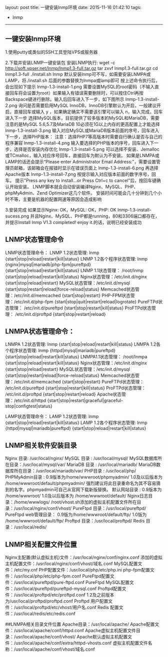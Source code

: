 layout: post
title: 一键安装lnmp环境
date: 2015-11-16 01:42:10
tags:
- lnmp
---
## 一键安装lnmp环境
1.使用putty或类似的SSH工具登陆VPS或服务器

2.下载并安装LNMP一键安装包
安装LNMP执行:
wget -c http://soft.vpser.net/lnmp/lnmp1.3-full.tar.gz
tar zxvf lnmp1.3-full.tar.gz
cd lnmp1.3-full
./install.sh lnmp
默认安装lnmp可不写，如需要安装LNMPA或LAMP，将./install.sh 后面的参数替换为lnmpa或lamp即可
按上述命令执行后，会出现如下提示
lnmp-1.3-install-1.png
需要设置MySQL的root密码（不输入直接回车将会设置为root）如果输入有错误需要删除时，可以按住Ctrl再按Backspace键进行删除。输入后回车进入下一步，如下图所示
lnmp-1.3-install-2.png
询问是否需要启用MySQL InnoDB，InnoDB引擎默认为开启，一般建议开启，直接回车或输入 y ，如果确定确实不需要该引擎可以输入 n，输入完成，回车进入下一步
选择MySQL版本，目前提供了较多版本的MySQL和MariaDB，需要注意的是MySQL 5.6,5.7及MariaDB 10必须在1G以上内存的更高配置上才能选择
lnmp-1.3-install-3.png
输入对应MySQL或MariaDB版本前面的序号，回车进入下一步，选择PHP版本：
注意：选择PHP7等高版本时需要自行确认是否与自己的程序兼容
lnmp-1.3-install-4.png
输入要选择的PHP版本的序号，回车进入下一步，选择是否安装内存优化
lnmp-1.3-install-5.png
可以选择不安装、Jemalloc或TCmalloc，输入对应序号回车，直接回车为默认为不安装。
如果是LNMPA或LAMP的话还会提示“Please enter Administrator Email Address:”，需要设置管理员邮箱，该邮箱会在报错时显示在错误页面上
lnmp-1.3-install-6.png
再选择Apache版本
lnmp-1.3-install-7.png
按提示输入对应版本前面的数字序号，回车。
提示"Press any key to install...or Press Ctrl+c to cancel"后，按回车键确认开始安装。
LNMP脚本就会自动安装编译Nginx、MySQL、PHP、phpMyAdmin、Zend Optimizer这几个软件。
安装时间可能会几十分钟到几个小时不等，主要是机器的配置网速等原因会造成影响

3.安装完成
如果显示Nginx: OK，MySQL: OK，PHP: OK
lnmp-1.3-install-sucess.png
并且Nginx、MySQL、PHP都是running，80和3306端口都存在，并提示Install lnmp V1.3 completed! enjoy it.的话，说明已经安装成功

## LNMP状态管理命令
LNMP状态管理命令：
LNMP 1.2状态管理: lnmp {start|stop|reload|restart|kill|status}
LNMP 1.2各个程序状态管理: lnmp {nginx|mysql|mariadb|php-fpm|pureftpd} {start|stop|reload|restart|kill|status}
LNMP 1.1状态管理： /root/lnmp {start|stop|reload|restart|kill|status}
Nginx状态管理：/etc/init.d/nginx {start|stop|reload|restart}
MySQL状态管理：/etc/init.d/mysql {start|stop|restart|reload|force-reload|status}
Memcached状态管理：/etc/init.d/memcached {start|stop|restart}
PHP-FPM状态管理：/etc/init.d/php-fpm {start|stop|quit|restart|reload|logrotate}
PureFTPd状态管理： /etc/init.d/pureftpd {start|stop|restart|kill|status}
ProFTPd状态管理： /etc/init.d/proftpd {start|stop|restart|reload}

## LNMPA状态管理命令：
LNMPA 1.2状态管理: lnmp {start|stop|reload|restart|kill|status}
LNMPA 1.2各个程序状态管理: lnmp {httpd|mysql|mariadb|pureftpd} {start|stop|reload|restart|kill|status}
LNMPA1.1状态管理： /root/lnmpa {start|stop|reload|restart|kill|status}
Nginx状态管理：/etc/init.d/nginx {start|stop|reload|restart}
MySQL状态管理：/etc/init.d/mysql {start|stop|restart|reload|force-reload|status}
Memcached状态管理：/etc/init.d/memcached {start|stop|restart}
PureFTPd状态管理： /etc/init.d/pureftpd {start|stop|restart|kill|status}
ProFTPd状态管理： /etc/init.d/proftpd {start|stop|restart|reload}
Apache状态管理：/etc/init.d/httpd {start|stop|restart|graceful|graceful-stop|configtest|status}

LAMP状态管理命令：
LAMP 1.2状态管理: lnmp {start|stop|reload|restart|kill|status}
LAMP 1.2各个程序状态管理: lnmp {httpd|mysql|mariadb|pureftpd} {start|stop|reload|restart|kill|status}

## LNMP相关软件安装目录
Nginx 目录: /usr/local/nginx/
MySQL 目录 : /usr/local/mysql/
MySQL数据库所在目录：/usr/local/mysql/var/
MariaDB 目录 : /usr/local/mariadb/
MariaDB数据库所在目录：/usr/local/mariadb/var/
PHP目录 : /usr/local/php/
PHPMyAdmin目录 : 0.9版本为/home/wwwroot/phpmyadmin/ 1.0及以后版本为 /home/wwwroot/default/phpmyadmin/ 强烈建议将此目录重命名为其不容易猜到的名字。phpmyadmin可自己从官网下载新版替换。
默认网站目录 : 0.9版本为 /home/wwwroot/ 1.0及以后版本为 /home/wwwroot/default/
Nginx日志目录：/home/wwwlogs/
/root/vhost.sh添加的虚拟主机配置文件所在目录：/usr/local/nginx/conf/vhost/
PureFtpd 目录：/usr/local/pureftpd/
PureFtpd web管理目录： 0.9版为/home/wwwroot/default/ftp/ 1.0版为 /home/wwwroot/default/ftp/
Proftpd 目录：/usr/local/proftpd/
Redis 目录：/usr/local/redis/

## LNMP相关配置文件位置
Nginx主配置(默认虚拟主机)文件：/usr/local/nginx/conf/nginx.conf
添加的虚拟主机配置文件：/usr/local/nginx/conf/vhost/域名.conf
MySQL配置文件：/etc/my.cnf
PHP配置文件：/usr/local/php/etc/php.ini
php-fpm配置文件：/usr/local/php/etc/php-fpm.conf
PureFtpd配置文件：/usr/local/pureftpd/pure-ftpd.conf
PureFtpd MySQL配置文件：/usr/local/pureftpd/pureftpd-mysql.conf
Proftpd配置文件：/usr/local/proftpd/etc/proftpd.conf 1.2及之前版本为/usr/local/proftpd/proftpd.conf
Proftpd 用户配置文件：/usr/local/proftpd/etc/vhost/用户名.conf
Redis 配置文件：/usr/local/redis/etc/redis.conf

##LNMPA相关目录文件位置
Apache目录：/usr/local/apache/
Apache配置文件：/usr/local/apache/conf/httpd.conf
Apache虚拟主机配置文件目录：/usr/local/apache/conf/vhost/
Apache默认虚拟主机配置文件：/usr/local/apache/conf/extra/httpd-vhosts.conf
虚拟主机配置文件名称：/usr/local/apache/conf/vhost/域名.conf